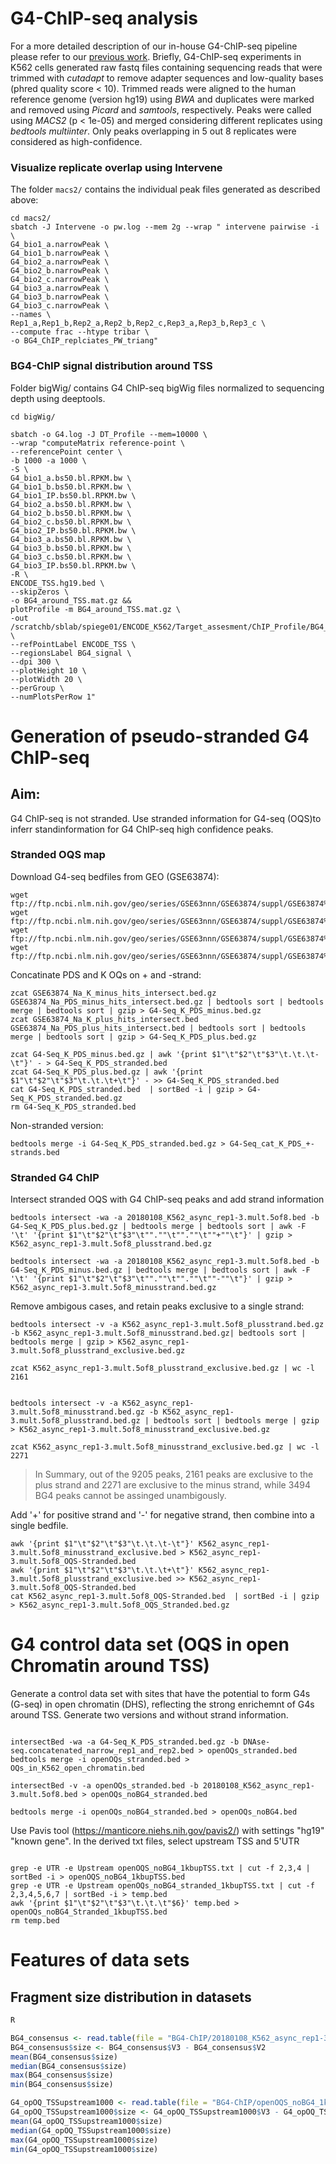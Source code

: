 # G4-ChIP-seq analysis

For a more detailed description of our in-house G4-ChIP-seq pipeline please refer to our [previous work](https://github.com/sblab-bioinformatics/dna-secondary-struct-chrom-lands/blob/master/Methods.md). Briefly, G4-ChIP-seq experiments in K562 cells generated raw fastq files containing sequencing reads that were trimmed with *cutadapt* to remove adapter sequences and low-quality bases (phred quality score < 10). Trimmed reads were aligned to the human reference genome (version hg19) using *BWA* and duplicates were marked and removed using *Picard* and *samtools*, respectively. Peaks were called using *MACS2* (p < 1e-05) and merged considering different replicates using *bedtools multiinter*. Only peaks overlapping in 5 out 8 replicates were considered as high-confidence. 


### Visualize replicate overlap using Intervene

The folder `macs2/` contains the individual peak files generated as described above:

```
cd macs2/
sbatch -J Intervene -o pw.log --mem 2g --wrap " intervene pairwise -i \
G4_bio1_a.narrowPeak \
G4_bio1_b.narrowPeak \
G4_bio2_a.narrowPeak \
G4_bio2_b.narrowPeak \
G4_bio2_c.narrowPeak \
G4_bio3_a.narrowPeak \
G4_bio3_b.narrowPeak \
G4_bio3_c.narrowPeak \
--names \
Rep1_a,Rep1_b,Rep2_a,Rep2_b,Rep2_c,Rep3_a,Rep3_b,Rep3_c \
--compute frac --htype tribar \
-o BG4_ChIP_replciates_PW_triang"
```

### BG4-ChIP signal distribution around TSS
Folder bigWig/ contains G4 ChIP-seq bigWig files normalized to sequencing depth using deeptools.
```
cd bigWig/

sbatch -o G4.log -J DT_Profile --mem=10000 \
--wrap "computeMatrix reference-point \
--referencePoint center \
-b 1000 -a 1000 \
-S \
G4_bio1_a.bs50.bl.RPKM.bw \
G4_bio1_b.bs50.bl.RPKM.bw \
G4_bio1_IP.bs50.bl.RPKM.bw \
G4_bio2_a.bs50.bl.RPKM.bw \
G4_bio2_b.bs50.bl.RPKM.bw \
G4_bio2_c.bs50.bl.RPKM.bw \
G4_bio2_IP.bs50.bl.RPKM.bw \
G4_bio3_a.bs50.bl.RPKM.bw \
G4_bio3_b.bs50.bl.RPKM.bw \
G4_bio3_c.bs50.bl.RPKM.bw \
G4_bio3_IP.bs50.bl.RPKM.bw \
-R \
ENCODE_TSS.hg19.bed \
--skipZeros \
-o BG4_around_TSS.mat.gz && 
plotProfile -m BG4_around_TSS.mat.gz \
-out /scratchb/sblab/spiege01/ENCODE_K562/Target_assesment/ChIP_Profile/BG4_features/BG4_around_TSS.pdf \
--refPointLabel ENCODE_TSS \
--regionsLabel BG4_signal \
--dpi 300 \
--plotHeight 10 \
--plotWidth 20 \
--perGroup \
--numPlotsPerRow 1"
```


# Generation of pseudo-stranded G4 ChIP-seq 
## Aim:
G4 ChIP-seq is not stranded. Use stranded information for G4-seq (OQS)to inferr standinformation for G4 ChIP-seq high confidence peaks.

### Stranded OQS map

Download G4-seq bedfiles from GEO (GSE63874):

```
wget ftp://ftp.ncbi.nlm.nih.gov/geo/series/GSE63nnn/GSE63874/suppl/GSE63874%5FNa%5FK%5Fminus%5Fhits%5Fintersect%2Ebed%2Egz
wget ftp://ftp.ncbi.nlm.nih.gov/geo/series/GSE63nnn/GSE63874/suppl/GSE63874%5FNa%5FPDS%5Fminus%5Fhits%5Fintersect%2Ebed%2Egz
wget ftp://ftp.ncbi.nlm.nih.gov/geo/series/GSE63nnn/GSE63874/suppl/GSE63874%5FNa%5FPDS%5Fplus%5Fhits%5Fintersect%2Ebed%2Egz
wget ftp://ftp.ncbi.nlm.nih.gov/geo/series/GSE63nnn/GSE63874/suppl/GSE63874%5FNa%5FK%5Fplus%5Fhits%5Fintersect%2Ebed%2Egz
```

Concatinate PDS and K OQs on + and -strand:
```
zcat GSE63874_Na_K_minus_hits_intersect.bed.gz GSE63874_Na_PDS_minus_hits_intersect.bed.gz | bedtools sort | bedtools merge | bedtools sort | gzip > G4-Seq_K_PDS_minus.bed.gz
zcat GSE63874_Na_K_plus_hits_intersect.bed  GSE63874_Na_PDS_plus_hits_intersect.bed | bedtools sort | bedtools merge | bedtools sort | gzip > G4-Seq_K_PDS_plus.bed.gz

zcat G4-Seq_K_PDS_minus.bed.gz | awk '{print $1"\t"$2"\t"$3"\t.\t.\t-\t"}' - > G4-Seq_K_PDS_stranded.bed
zcat G4-Seq_K_PDS_plus.bed.gz | awk '{print $1"\t"$2"\t"$3"\t.\t.\t+\t"}' - >> G4-Seq_K_PDS_stranded.bed
cat G4-Seq_K_PDS_stranded.bed  | sortBed -i | gzip > G4-Seq_K_PDS_stranded.bed.gz
rm G4-Seq_K_PDS_stranded.bed
```
Non-stranded version:
```
bedtools merge -i G4-Seq_K_PDS_stranded.bed.gz > G4-Seq_cat_K_PDS_+-strands.bed   

```


### Stranded G4 ChIP
Intersect stranded OQS with G4 ChIP-seq peaks and add strand information 
```
bedtools intersect -wa -a 20180108_K562_async_rep1-3.mult.5of8.bed -b G4-Seq_K_PDS_plus.bed.gz | bedtools merge | bedtools sort | awk -F '\t' '{print $1"\t"$2"\t"$3"\t"".""\t"".""\t""+""\t"}' | gzip > K562_async_rep1-3.mult.5of8_plusstrand.bed.gz

bedtools intersect -wa -a 20180108_K562_async_rep1-3.mult.5of8.bed -b G4-Seq_K_PDS_minus.bed.gz | bedtools merge | bedtools sort | awk -F '\t' '{print $1"\t"$2"\t"$3"\t"".""\t"".""\t""-""\t"}' | gzip > K562_async_rep1-3.mult.5of8_minusstrand.bed.gz
```

Remove ambigous cases, and retain peaks exclusive to a single strand:
```
bedtools intersect -v -a K562_async_rep1-3.mult.5of8_plusstrand.bed.gz -b K562_async_rep1-3.mult.5of8_minusstrand.bed.gz| bedtools sort | bedtools merge | gzip > K562_async_rep1-3.mult.5of8_plusstrand_exclusive.bed.gz

zcat K562_async_rep1-3.mult.5of8_plusstrand_exclusive.bed.gz | wc -l
2161


bedtools intersect -v -a K562_async_rep1-3.mult.5of8_minusstrand.bed.gz -b K562_async_rep1-3.mult.5of8_plusstrand.bed.gz | bedtools sort | bedtools merge | gzip > K562_async_rep1-3.mult.5of8_minusstrand_exclusive.bed.gz

zcat K562_async_rep1-3.mult.5of8_minusstrand_exclusive.bed.gz | wc -l
2271
```
> In Summary, out of the 9205 peaks, 2161 peaks are exclusive to the plus strand and 2271 are exclusive to the minus strand, while 3494 BG4 peaks cannot be assinged unambigously.


Add '+' for positive strand and '-' for negative strand, then combine into a single bedfile.
```
awk '{print $1"\t"$2"\t"$3"\t.\t.\t-\t"}' K562_async_rep1-3.mult.5of8_minusstrand_exclusive.bed > K562_async_rep1-3.mult.5of8_OQS-Stranded.bed
awk '{print $1"\t"$2"\t"$3"\t.\t.\t+\t"}' K562_async_rep1-3.mult.5of8_plusstrand_exclusive.bed >> K562_async_rep1-3.mult.5of8_OQS-Stranded.bed
cat K562_async_rep1-3.mult.5of8_OQS-Stranded.bed  | sortBed -i | gzip > K562_async_rep1-3.mult.5of8_OQS_Stranded.bed.gz

```



# G4 control data set (OQS in open Chromatin around TSS)
Generate a control data set with sites that have the potential to form G4s (G-seq) in open chromatin (DHS), reflecting the strong enrichemnt of G4s around TSS. Generate two versions and without strand information. 

```

intersectBed -wa -a G4-Seq_K_PDS_stranded.bed.gz -b DNAse-seq.concatenated_narrow_rep1_and_rep2.bed > openOQs_stranded.bed
bedtools merge -i openOQs_stranded.bed > OQs_in_K562_open_chromatin.bed

intersectBed -v -a openOQs_stranded.bed -b 20180108_K562_async_rep1-3.mult.5of8.bed > openOQs_noBG4_stranded.bed

bedtools merge -i openOQs_noBG4_stranded.bed > openOQs_noBG4.bed

```


Use Pavis tool (https://manticore.niehs.nih.gov/pavis2/) with settings "hg19" "known gene".
In the derived txt files, select upstream TSS and 5'UTR
```

grep -e UTR -e Upstream openOQS_noBG4_1kbupTSS.txt | cut -f 2,3,4 | sortBed -i > openOQS_noBG4_1kbupTSS.bed
grep -e UTR -e Upstream openOQs_noBG4_stranded_1kbupTSS.txt | cut -f 2,3,4,5,6,7 | sortBed -i > temp.bed
awk '{print $1"\t"$2"\t"$3"\t.\t.\t"$6}' temp.bed > openOQs_noBG4_Stranded_1kbupTSS.bed
rm temp.bed
```



# Features of data sets


## Fragment size distribution in datasets

```R
R

BG4_consensus <- read.table(file = "BG4-ChIP/20180108_K562_async_rep1-3.mult.5of8.bed", sep = '\t', header = F)
BG4_consensus$size <- BG4_consensus$V3 - BG4_consensus$V2
mean(BG4_consensus$size)
median(BG4_consensus$size)
max(BG4_consensus$size)
min(BG4_consensus$size)

G4_opOQ_TSSupstream1000 <- read.table(file = "BG4-ChIP/openOQS_noBG4_1kbupTSS.bed", sep = '\t', header = F)
G4_opOQ_TSSupstream1000$size <- G4_opOQ_TSSupstream1000$V3 - G4_opOQ_TSSupstream1000$V2
mean(G4_opOQ_TSSupstream1000$size)
median(G4_opOQ_TSSupstream1000$size)
max(G4_opOQ_TSSupstream1000$size)
min(G4_opOQ_TSSupstream1000$size)
```



